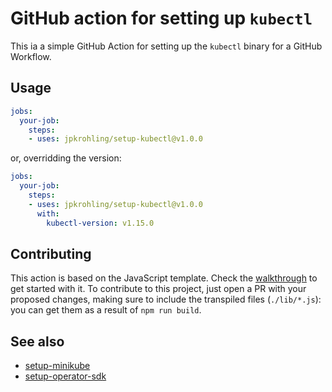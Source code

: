 # GitHub action for setting up `kubectl`

This ia a simple GitHub Action for setting up the `kubectl` binary for a GitHub Workflow.

## Usage

```yaml
jobs:
  your-job:
    steps:
    - uses: jpkrohling/setup-kubectl@v1.0.0
```

or, overridding the version:

```yaml
jobs:
  your-job:
    steps:
    - uses: jpkrohling/setup-kubectl@v1.0.0
      with:
        kubectl-version: v1.15.0
```

## Contributing

This action is based on the JavaScript template. Check the [walkthrough](https://github.com/actions/toolkit/blob/master/docs/javascript-action.md) to get started with it. To contribute to this project, just open a PR with your proposed changes, making sure to include the transpiled files (`./lib/*.js`): you can get them as a result of `npm run build`.

## See also

- [setup-minikube](https://github.com/jpkrohling/setup-minikube)
- [setup-operator-sdk](https://github.com/jpkrohling/setup-operator-sdk)